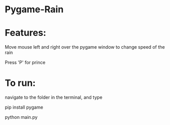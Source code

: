 # Pygame-Rain

# Features:

Move mouse left and right over the pygame window to change speed of the rain

Press 'P' for prince


# To run:

navigate to the folder in the terminal, and type

  pip install pygame
  
  python main.py
